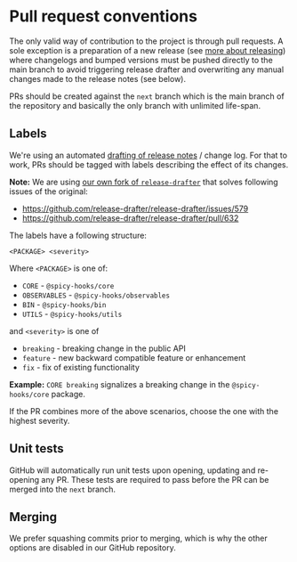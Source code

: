 # Pull request conventions

The only valid way of contribution to the project is through pull requests.
A sole exception is a preparation of a new release
(see [more about releasing](releasing.md#publishing-a-regular-release))
where changelogs and bumped versions must be pushed directly to the main branch
to avoid triggering release drafter and overwriting any manual changes made to
the release notes (see below).

PRs should be created against the `next` branch which is the main branch of the repository
and basically the only branch with unlimited life-span.

## Labels

We're using an automated [drafting of release notes](releasing.md#release-notes) / change log.
For that to work, PRs should be tagged with labels describing the effect of its changes.

**Note:** We are using [our own fork of `release-drafter`](https://github.com/salsita/release-drafter) that solves following issues of the original:
* https://github.com/release-drafter/release-drafter/issues/579 
* https://github.com/release-drafter/release-drafter/pull/632    

The labels have a following structure:

```
<PACKAGE> <severity>
```
Where `<PACKAGE>` is one of:

* `CORE` - `@spicy-hooks/core`
* `OBSERVABLES` - `@spicy-hooks/observables`
* `BIN` - `@spicy-hooks/bin` 
* `UTILS` - `@spicy-hooks/utils`

and `<severity>` is one of

* `breaking` - breaking change in the public API
* `feature` - new backward compatible feature or enhancement
* `fix` - fix of existing functionality

**Example:** `CORE breaking` signalizes a breaking change in the `@spicy-hooks/core` package.

If the PR combines more of the above scenarios, choose the one with the highest severity.

## Unit tests

GitHub will automatically run unit tests upon opening, updating and re-opening any PR.
These tests are required to pass before the PR can be merged into the `next` branch. 

## Merging

We prefer squashing commits prior to merging, which is why the other options are disabled in our GitHub repository. 
